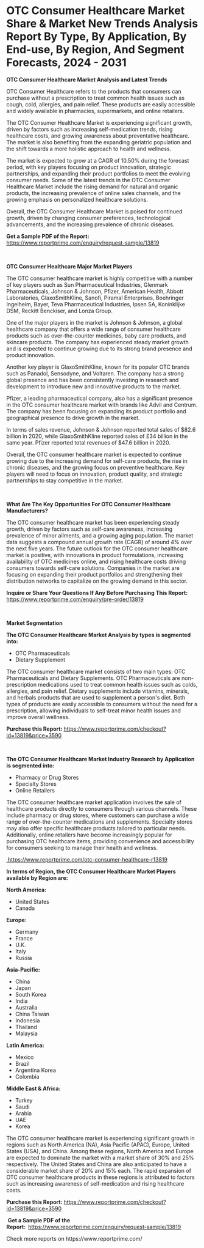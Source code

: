 <p><h1>OTC Consumer Healthcare Market Share & Market New Trends Analysis Report By Type, By Application, By End-use, By Region, And Segment Forecasts, 2024 - 2031</h1></p><p><strong>OTC Consumer Healthcare Market Analysis and Latest Trends</strong></p>
<p><p>OTC Consumer Healthcare refers to the products that consumers can purchase without a prescription to treat common health issues such as cough, cold, allergies, and pain relief. These products are easily accessible and widely available in pharmacies, supermarkets, and online retailers.</p><p>The OTC Consumer Healthcare Market is experiencing significant growth, driven by factors such as increasing self-medication trends, rising healthcare costs, and growing awareness about preventative healthcare. The market is also benefiting from the expanding geriatric population and the shift towards a more holistic approach to health and wellness.</p><p>The market is expected to grow at a CAGR of 10.50% during the forecast period, with key players focusing on product innovation, strategic partnerships, and expanding their product portfolios to meet the evolving consumer needs. Some of the latest trends in the OTC Consumer Healthcare Market include the rising demand for natural and organic products, the increasing prevalence of online sales channels, and the growing emphasis on personalized healthcare solutions.</p><p>Overall, the OTC Consumer Healthcare Market is poised for continued growth, driven by changing consumer preferences, technological advancements, and the increasing prevalence of chronic diseases.</p></p>
<p><strong>Get a Sample PDF of the Report:&nbsp;</strong> <a href="https://www.reportprime.com/enquiry/request-sample/13819">https://www.reportprime.com/enquiry/request-sample/13819</a></p>
<p>&nbsp;</p>
<p><strong>OTC Consumer Healthcare Major Market Players</strong></p>
<p><p>The OTC consumer healthcare market is highly competitive with a number of key players such as Sun Pharmaceutical Industries, Glenmark Pharmaceuticals, Johnson & Johnson, Pfizer, American Health, Abbott Laboratories, GlaxoSmithKline, Sanofi, Piramal Enterprises, Boehringer Ingelheim, Bayer, Teva Pharmaceutical Industries, Ipsen SA, Koninklijke DSM, Reckitt Benckiser, and Lonza Group.</p><p>One of the major players in the market is Johnson & Johnson, a global healthcare company that offers a wide range of consumer healthcare products such as over-the-counter medicines, baby care products, and skincare products. The company has experienced steady market growth and is expected to continue growing due to its strong brand presence and product innovation.</p><p>Another key player is GlaxoSmithKline, known for its popular OTC brands such as Panadol, Sensodyne, and Voltaren. The company has a strong global presence and has been consistently investing in research and development to introduce new and innovative products to the market.</p><p>Pfizer, a leading pharmaceutical company, also has a significant presence in the OTC consumer healthcare market with brands like Advil and Centrum. The company has been focusing on expanding its product portfolio and geographical presence to drive growth in the market.</p><p>In terms of sales revenue, Johnson & Johnson reported total sales of $82.6 billion in 2020, while GlaxoSmithKline reported sales of £34 billion in the same year. Pfizer reported total revenues of $47.6 billion in 2020.</p><p>Overall, the OTC consumer healthcare market is expected to continue growing due to the increasing demand for self-care products, the rise in chronic diseases, and the growing focus on preventive healthcare. Key players will need to focus on innovation, product quality, and strategic partnerships to stay competitive in the market.</p></p>
<p>&nbsp;</p>
<p><strong>What Are The Key Opportunities For OTC Consumer Healthcare Manufacturers?</strong></p>
<p><p>The OTC consumer healthcare market has been experiencing steady growth, driven by factors such as self-care awareness, increasing prevalence of minor ailments, and a growing aging population. The market data suggests a compound annual growth rate (CAGR) of around 4% over the next five years. The future outlook for the OTC consumer healthcare market is positive, with innovations in product formulations, increasing availability of OTC medicines online, and rising healthcare costs driving consumers towards self-care solutions. Companies in the market are focusing on expanding their product portfolios and strengthening their distribution networks to capitalize on the growing demand in this sector.</p></p>
<p><strong>Inquire or Share Your Questions If Any Before Purchasing This Report:</strong> <a href="https://www.reportprime.com/enquiry/pre-order/13819">https://www.reportprime.com/enquiry/pre-order/13819</a></p>
<p>&nbsp;</p>
<p><strong>Market Segmentation</strong></p>
<p><strong>The OTC Consumer Healthcare Market Analysis by types is segmented into:</strong></p>
<p><ul><li>OTC Pharmaceuticals</li><li>Dietary Supplement</li></ul></p>
<p><p>The OTC consumer healthcare market consists of two main types: OTC Pharmaceuticals and Dietary Supplements. OTC Pharmaceuticals are non-prescription medications used to treat common health issues such as colds, allergies, and pain relief. Dietary supplements include vitamins, minerals, and herbals products that are used to supplement a person's diet. Both types of products are easily accessible to consumers without the need for a prescription, allowing individuals to self-treat minor health issues and improve overall wellness.</p></p>
<p><strong>Purchase this Report:&nbsp;</strong><a href="https://www.reportprime.com/checkout?id=13819&price=3590">https://www.reportprime.com/checkout?id=13819&price=3590</a></p>
<p>&nbsp;</p>
<p><strong>The OTC Consumer Healthcare Market Industry Research by Application is segmented into:</strong></p>
<p><ul><li>Pharmacy or Drug Stores</li><li>Specialty Stores</li><li>Online Retailers</li></ul></p>
<p><p>The OTC consumer healthcare market application involves the sale of healthcare products directly to consumers through various channels. These include pharmacy or drug stores, where customers can purchase a wide range of over-the-counter medications and supplements. Specialty stores may also offer specific healthcare products tailored to particular needs. Additionally, online retailers have become increasingly popular for purchasing OTC healthcare items, providing convenience and accessibility for consumers seeking to manage their health and wellness.</p></p>
<p><a href="https://www.reportprime.com/otc-consumer-healthcare-r13819">&nbsp;https://www.reportprime.com/otc-consumer-healthcare-r13819</a></p>
<p><strong>In terms of Region, the OTC Consumer Healthcare Market Players available by Region are:</strong></p>
<p>
    <p> <strong> North America: </strong>
        <ul>
            <li>United States</li>
            <li>Canada</li>
        </ul>
        </p> 
    <p> <strong> Europe: </strong>
        <ul>
            <li>Germany</li>
            <li>France</li>
            <li>U.K.</li>
            <li>Italy</li>
            <li>Russia</li>
        </ul>
        </p> 
    <p> <strong> Asia-Pacific: </strong>
        <ul>
            <li>China</li>
            <li>Japan</li>
            <li>South Korea</li>
            <li>India</li>
            <li>Australia</li>
            <li>China Taiwan</li>
            <li>Indonesia</li>
            <li>Thailand</li>
            <li>Malaysia</li>
        </ul>
        </p> 
    <p> <strong> Latin America: </strong>
        <ul>
            <li>Mexico</li>
            <li>Brazil</li>
            <li>Argentina Korea</li>
            <li>Colombia</li>
        </ul>
        </p> 
    <p> <strong> Middle East & Africa: </strong>
        <ul>
            <li>Turkey</li>
            <li>Saudi</li>
            <li>Arabia</li>
            <li>UAE</li>
            <li>Korea</li>
        </ul>
    </p>
    </p>
<p><p>The OTC consumer healthcare market is experiencing significant growth in regions such as North America (NA), Asia Pacific (APAC), Europe, United States (USA), and China. Among these regions, North America and Europe are expected to dominate the market with a market share of 30% and 25% respectively. The United States and China are also anticipated to have a considerable market share of 20% and 15% each. The rapid expansion of OTC consumer healthcare products in these regions is attributed to factors such as increasing awareness of self-medication and rising healthcare costs.</p></p>
<p><strong>Purchase this Report: </strong><a href="https://www.reportprime.com/checkout?id=13819&price=3590">https://www.reportprime.com/checkout?id=13819&price=3590</a></p>
<p>&nbsp;<strong>Get a Sample PDF of the Report:&nbsp;&nbsp;</strong><a href="https://www.reportprime.com/enquiry/request-sample/13819">https://www.reportprime.com/enquiry/request-sample/13819</a></p>
<p><strong></strong></p>
<p>Check more reports on https://www.reportprime.com/</p>